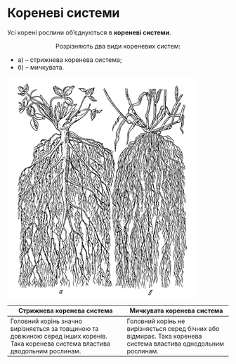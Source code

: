 
# Кореневi системи
Усi коренi рослини об’єднуються в **кореневi системи**.
<p align="center">Розрiзняють два види кореневих систем:</p>
<ul>
<li>а) – стрижнева коренева система;</li> 
<li>б) – мичкувата.</li>
</ul>

<img class="center" src="11.png" alt="Стрижнева та мичкувата кореневі системи"/>

| Стрижнева коренева система | Мичкувата коренева система |
| -- | -- |
| Головний корiнь значно вирiзняється за товщиною та довжиною серед iнших коренiв. Така коренева система властива дводольним рослинам. | Головний корiнь не вирiзняється серед бiчних або вiдмирає. Така коренева система властива однодольним рослинам. |
